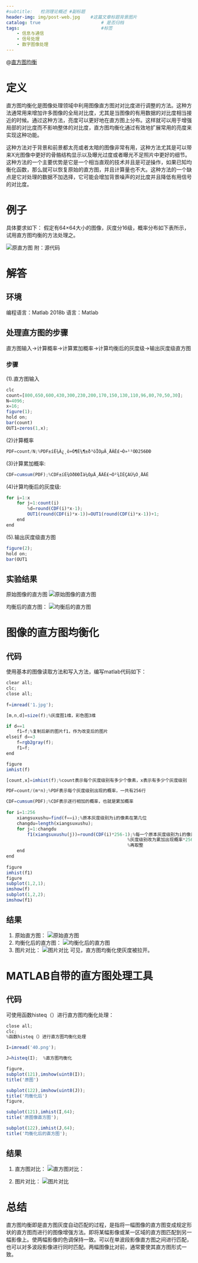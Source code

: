 ```yaml
---
#subtitle:   检测理论概述 #副标题
header-img: img/post-web.jpg    #这篇文章标题背景图片
catalog: true                       # 是否归档
tags:                               #标签
	- 信息与通信
	- 信号处理
	- 数字图像处理
---
```


@[直方图均衡](直方图均衡)

# 定义
直方图均衡化是图像处理领域中利用图像直方图对对比度进行调整的方法。这种方法通常用来增加许多图像的全局对比度，尤其是当图像的有用数据的对比度相当接近的时候。通过这种方法，亮度可以更好地在直方图上分布。这样就可以用于增强局部的对比度而不影响整体的对比度，直方图均衡化通过有效地扩展常用的亮度来实现这种功能。
	
这种方法对于背景和前景都太亮或者太暗的图像非常有用，这种方法尤其是可以带来X光图像中更好的骨骼结构显示以及曝光过度或者曝光不足照片中更好的细节。这种方法的一个主要优势是它是一个相当直观的技术并且是可逆操作，如果已知均衡化函数，那么就可以恢复原始的直方图，并且计算量也不大。这种方法的一个缺点是它对处理的数据不加选择，它可能会增加背景噪声的对比度并且降低有用信号的对比度。

# 例子
具体要求如下：
假定有64×64大小的图像，灰度分16级，概率分布如下表所示，试用直方图均衡的方法处理之。

![原直方图](https://img-blog.csdnimg.cn/20190510001348880.png?x-oss-process=image/watermark,type_ZmFuZ3poZW5naGVpdGk,shadow_10,text_aHR0cHM6Ly9ibG9nLmNzZG4ubmV0L3FxXzQwMDkwODU5,size_16,color_FFFFFF,t_70)
附：源代码

# 解答
## 环境
编程语言：Matlab 2018b
语言：Matlab
## 处理直方图的步骤
直方图输入->计算概率->计算累加概率->计算均衡后的灰度级->输出灰度级直方图

### 步骤

(1).直方图输入
```javascript
clc
count=[800,650,600,430,300,230,200,170,150,130,110,96,80,70,50,30];
N=4096;
x=16;
figure(1);
hold on;
bar(count) 
OUT1=zeros(1,x);
```
(2)计算概率
```javascript
PDF=count/N;%PDF±íÊ¾Ã¿¸ö»Ò¶È¼¶±ð³öÏÖµÄ¸ÅÂÊ£¬Ò»¹²ÓÐ256ÐÐ
```
(3)计算累加概率:
```javascript
CDF=cumsum(PDF);%CDF±íÊ¾ÖðÐÐÏà¼ÓµÄ¸ÅÂÊ£¬Ò²¾ÍÊÇÀÛ¼Ó¸ÅÂÊ
```

(4)计算均衡后的灰度级:
```javascript
for i=1:x
    for j=1:count(i)
        %d=round(CDF(i)*x-1);
        OUT1(round(CDF(i)*x-1))=OUT1(round(CDF(i)*x-1))+1;
    end
end
```
(5).输出灰度级直方图
```javascript
figure(2);
hold on;
bar(OUT1
```

## 实验结果
原始图像的直方图
![原始图像的直方图](https://img-blog.csdnimg.cn/20190510145628345.png?x-oss-process=image/watermark,type_ZmFuZ3poZW5naGVpdGk,shadow_10,text_aHR0cHM6Ly9ibG9nLmNzZG4ubmV0L3FxXzQwMDkwODU5,size_16,color_FFFFFF,t_70)

均衡后的直方图：
![均衡后的直方图](https://img-blog.csdnimg.cn/20190510145724420.png?x-oss-process=image/watermark,type_ZmFuZ3poZW5naGVpdGk,shadow_10,text_aHR0cHM6Ly9ibG9nLmNzZG4ubmV0L3FxXzQwMDkwODU5,size_16,color_FFFFFF,t_70)
# 图像的直方图均衡化
## 代码
使用基本的图像读取方法和写入方法，编写matlab代码如下：
```javascript
clear all;
clc;
close all;
 
f=imread('1.jpg');

[m,n,d]=size(f);%灰度图1维，彩色图3维

if d==1
    f1=f;%复制后新的图片f1，作为改变后的图片
elseif d==3
    f=rgb2gray(f);
    f1=f;
end

figure
imhist(f)

[count,x]=imhist(f);%count表示每个灰度级别有多少个像素，x表示有多少个灰度级别

PDF=count/(m*n);%PDF表示每个灰度级别出现的概率，一共有256行

CDF=cumsum(PDF);%CDF表示逐行相加的概率，也就是累加概率
 
for i=1:256
    xiangsuxushu=find(f==i);%原本灰度级别为i的像素在第几位
    changdu=length(xiangsuxushu);
    for j=1:changdu
        f1(xiangsuxushu(j))=round(CDF(i)*256-1);%每一个原本灰度级别为i的像素，
                                              %灰度级别改为累加出现概率*256
                                              %再取整
    end
end
 
figure
imhist(f1)
figure
subplot(1,2,1);
imshow(f)
subplot(1,2,2);
imshow(f1)
```

## 结果
1. 原始直方图：
![ 原始直方图](https://img-blog.csdnimg.cn/20190510150617317.png?x-oss-process=image/watermark,type_ZmFuZ3poZW5naGVpdGk,shadow_10,text_aHR0cHM6Ly9ibG9nLmNzZG4ubmV0L3FxXzQwMDkwODU5,size_16,color_FFFFFF,t_70)
2. 均衡化后的直方图：
![均衡化后的直方图](https://img-blog.csdnimg.cn/20190510150657176.png?x-oss-process=image/watermark,type_ZmFuZ3poZW5naGVpdGk,shadow_10,text_aHR0cHM6Ly9ibG9nLmNzZG4ubmV0L3FxXzQwMDkwODU5,size_16,color_FFFFFF,t_70)
3. 图片对比：
![图片对比](https://img-blog.csdnimg.cn/20190510150736893.png?x-oss-process=image/watermark,type_ZmFuZ3poZW5naGVpdGk,shadow_10,text_aHR0cHM6Ly9ibG9nLmNzZG4ubmV0L3FxXzQwMDkwODU5,size_16,color_FFFFFF,t_70)
可见，直方图均衡化使灰度被拉开。
# MATLAB自带的直方图处理工具
## 代码
可使用函数histeq（）进行直方图均衡化处理：
```javascript
close all;
clc;
%函数histeq（）进行直方图均衡化处理

I=imread('40.png');

J=histeq(I);  %直方图均衡化

figure,
subplot(121),imshow(uint8(I));
title('原图')

subplot(122),imshow(uint8(J));
title('均衡化后')
figure,

subplot(121),imhist(I,64);
title('原图像直方图');

subplot(122),imhist(J,64);
title('均衡化后的直方图');

```

## 结果
1. 直方图对比：
![直方图对比：](https://img-blog.csdnimg.cn/20190510151056956.png?x-oss-process=image/watermark,type_ZmFuZ3poZW5naGVpdGk,shadow_10,text_aHR0cHM6Ly9ibG9nLmNzZG4ubmV0L3FxXzQwMDkwODU5,size_16,color_FFFFFF,t_70)

2. 图片对比：
![图片对比](https://img-blog.csdnimg.cn/20190510151121466.png?x-oss-process=image/watermark,type_ZmFuZ3poZW5naGVpdGk,shadow_10,text_aHR0cHM6Ly9ibG9nLmNzZG4ubmV0L3FxXzQwMDkwODU5,size_16,color_FFFFFF,t_70)
# 总结
直方图均衡即是直方图灰度自动匹配的过程，是指将一幅图像的直方图变成规定形状的直方图而进行的图像增强方法。即将某幅影像或某一区域的直方图匹配到另一幅影像上。使两幅影像的色调保持一致。可以在单波段影像直方图之间进行匹配，也可以对多波段影像进行同时匹配。两幅图像比对前，通常要使其直方图形式一致。

